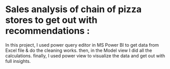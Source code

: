 # Sales analysis of chain of pizza stores to get out with recommendations :
In this project, I used power query editor in MS Power BI to get data from Excel file & do the cleaning works.
then, in the Model view I did all the calculations.
finally, I used power view to visualize the data and get out with full insights.
